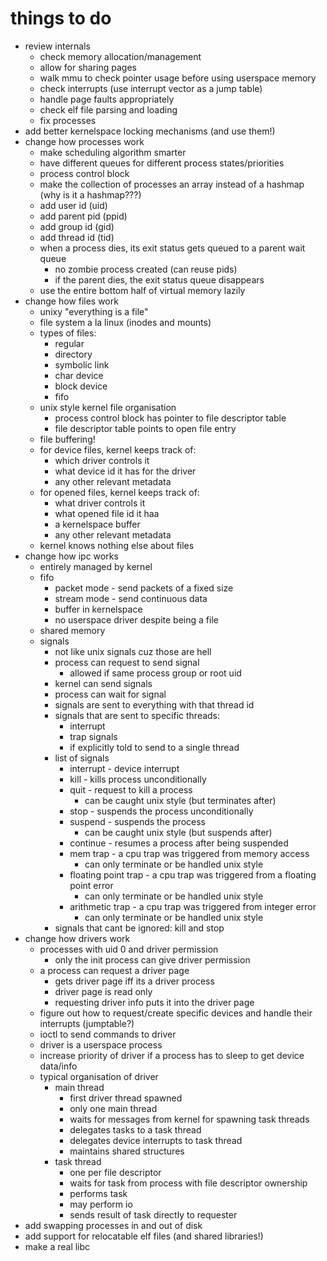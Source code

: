 # things to do
- review internals
  - check memory allocation/management
  - allow for sharing pages
  - walk mmu to check pointer usage before using userspace memory
  - check interrupts (use interrupt vector as a jump table)
  - handle page faults appropriately
  - check elf file parsing and loading
  - fix processes
- add better kernelspace locking mechanisms (and use them!)
- change how processes work
  - make scheduling algorithm smarter
  - have different queues for different process states/priorities
  - process control block
  - make the collection of processes an array instead of a hashmap (why is it a hashmap???)
  - add user id (uid)
  - add parent pid (ppid)
  - add group id (gid)
  - add thread id (tid)
  - when a process dies, its exit status gets queued to a parent wait queue
    - no zombie process created (can reuse pids)
    - if the parent dies, the exit status queue disappears
  - use the entire bottom half of virtual memory lazily
- change how files work
  - unixy "everything is a file"
  - file system a la linux (inodes and mounts)
  - types of files:
    - regular
    - directory
    - symbolic link
    - char device
    - block device
    - fifo
  - unix style kernel file organisation
    - process control block has pointer to file descriptor table
    - file descriptor table points to open file entry
  - file buffering!
  - for device files, kernel keeps track of:
    - which driver controls it
    - what device id it has for the driver
    - any other relevant metadata
  - for opened files, kernel keeps track of:
    - what driver controls it
    - what opened file id it haa
    - a kernelspace buffer
    - any other relevant metadata
  - kernel knows nothing else about files
- change how ipc works
  - entirely managed by kernel
  - fifo
    - packet mode - send packets of a fixed size
    - stream mode - send continuous data
    - buffer in kernelspace
    - no userspace driver despite being a file
  - shared memory
  - signals
    - not like unix signals cuz those are hell
    - process can request to send signal
      - allowed if same process group or root uid
    - kernel can send signals
    - process can wait for signal
    - signals are sent to everything with that thread id
    - signals that are sent to specific threads:
      - interrupt
      - trap signals
      - if explicitly told to send to a single thread
    - list of signals
      - interrupt - device interrupt
      - kill - kills process unconditionally
      - quit - request to kill a process
        - can be caught unix style (but terminates after)
      - stop - suspends the process unconditionally
      - suspend - suspends the process
        - can be caught unix style (but suspends after)
      - continue - resumes a process after being suspended
      - mem trap - a cpu trap was triggered from memory access
        - can only terminate or be handled unix style
      - floating point trap - a cpu trap was triggered from a floating point error
        - can only terminate or be handled unix style
      - arithmetic trap - a cpu trap was triggered from integer error
        - can only terminate or be handled unix style
    - signals that cant be ignored: kill and stop
- change how drivers work
  - processes with uid 0 and driver permission
    - only the init process can give driver permission
  - a process can request a driver page
    - gets driver page iff its a driver process
    - driver page is read only
    - requesting driver info puts it into the driver page
  - figure out how to request/create specific devices and handle their interrupts (jumptable?)
  - ioctl to send commands to driver
  - driver is a userspace process
  - increase priority of driver if a process has to sleep to get device data/info
  - typical organisation of driver
    - main thread
      - first driver thread spawned
      - only one main thread
      - waits for messages from kernel for spawning task threads
      - delegates tasks to a task thread
      - delegates device interrupts to task thread
      - maintains shared structures
    - task thread
      - one per file descriptor
      - waits for task from process with file descriptor ownership
      - performs task
      - may perform io
      - sends result of task directly to requester
- add swapping processes in and out of disk
- add support for relocatable elf files (and shared libraries!)
- make a real libc
